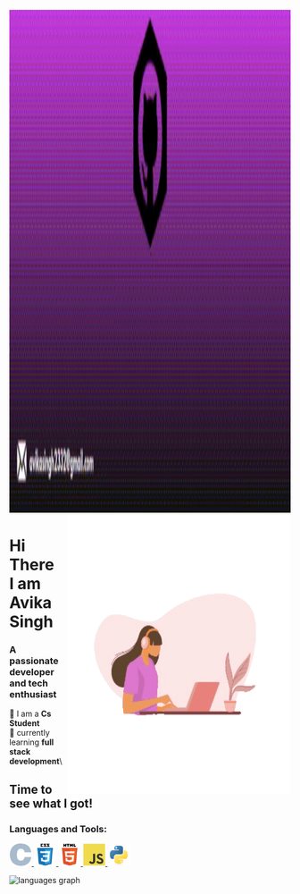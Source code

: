 <p align="center">
  <img src="https://github.com/Avika1303/Avika1303/blob/main/Hello%20world%20(1).gif" width="1000px" height="900px">
  <img src="https://github.com/Avika1303/Avika1303/blob/main/code-4-unscreen.gif" align="right" width="400" height="500">
  
</p>
<h1>Hi There <br> I am Avika Singh</h1>
<h3 align="left">A passionate developer and tech enthusiast</h3>

🌱 I am a **Cs Student**<br>
🔭 currently learning **full stack development**\
</p>
<h2>Time to see what I got!</h2>

<h3 align="left">Languages and Tools:</h3>
<p align="left"> <a href="https://www.cprogramming.com/" target="_blank" rel="noreferrer"> <img src="https://raw.githubusercontent.com/devicons/devicon/master/icons/c/c-original.svg" alt="c" width="40" height="40"/> </a> <a href="https://www.w3schools.com/css/" target="_blank" rel="noreferrer"> <img src="https://raw.githubusercontent.com/devicons/devicon/master/icons/css3/css3-original-wordmark.svg" alt="css3" width="40" height="40"/> </a> <a href="https://www.w3.org/html/" target="_blank" rel="noreferrer"> <img src="https://raw.githubusercontent.com/devicons/devicon/master/icons/html5/html5-original-wordmark.svg" alt="html5" width="40" height="40"/> </a> <a href="https://developer.mozilla.org/en-US/docs/Web/JavaScript" target="_blank" rel="noreferrer"> <img src="https://raw.githubusercontent.com/devicons/devicon/master/icons/javascript/javascript-original.svg" alt="javascript" width="40" height="40"/> </a> <a href="https://www.python.org" target="_blank" rel="noreferrer"> <img src="https://raw.githubusercontent.com/devicons/devicon/master/icons/python/python-original.svg" alt="python" width="40" height="40"/> </a> </p>

<div align="left">
 
  <img src="https://github-readme-stats.vercel.app/api/top-langs?username=Avika1303&locale=en&hide_title=false&layout=compact&card_width=320&langs_count=5&theme=dracula&hide_border=false&order=2" height="150" alt="languages graph"  />
</div>
